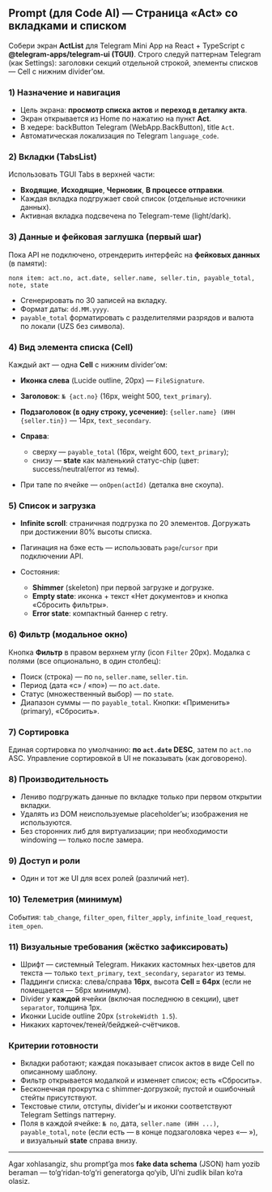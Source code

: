 ## Prompt (для Code AI) — Страница «Act» со вкладками и списком

Собери экран **ActList** для Telegram Mini App на React + TypeScript с **@telegram-apps/telegram-ui (TGUI)**. Строго следуй паттернам Telegram (как Settings): заголовки секций отдельной строкой, элементы списков — Cell с нижним divider’ом.

### 1) Назначение и навигация

* Цель экрана: **просмотр списка актов** и **переход в деталку акта**.
* Экран открывается из Home по нажатию на пункт **Act**.
* В хедере: backButton Telegram (WebApp.BackButton), title `Act`.
* Автоматическая локализация по Telegram `language_code`.

### 2) Вкладки (TabsList)

Использовать TGUI Tabs в верхней части:

* **Входящие**, **Исходящие**, **Черновик**, **В процессе отправки**.
* Каждая вкладка подгружает свой список (отдельные источники данных).
* Активная вкладка подсвечена по Telegram-теме (light/dark).

### 3) Данные и фейковая заглушка (первый шаг)

Пока API не подключено, отрендерить интерфейс на **фейковых данных** (в памяти):

```text
поля item: act.no, act.date, seller.name, seller.tin, payable_total, note, state
```

* Сгенерировать по 30 записей на вкладку.
* Формат даты: `dd.MM.yyyy`.
* `payable_total` форматировать с разделителями разрядов и валюта по локали (UZS без символа).

### 4) Вид элемента списка (Cell)

Каждый акт — одна **Cell** с нижним divider’ом:

* **Иконка слева** (Lucide outline, 20px) — `FileSignature`.
* **Заголовок**: `№ {act.no}` (16px, weight 500, `text_primary`).
* **Подзаголовок (в одну строку, усечение)**:
  `{seller.name} (ИНН {seller.tin})` — 14px, `text_secondary`.
* **Справа**:

    * сверху — `payable_total` (16px, weight 600, `text_primary`);
    * снизу — **state** как маленький статус-chip (цвет: success/neutral/error из темы).
* При тапе по ячейке — `onOpen(actId)` (деталка вне скоупа).

### 5) Список и загрузка

* **Infinite scroll**: страничная подгрузка по 20 элементов. Догружать при достижении 80% высоты списка.
* Пагинация на бэке есть — использовать `page`/`cursor` при подключении API.
* Состояния:

    * **Shimmer** (skeleton) при первой загрузке и догрузке.
    * **Empty state**: иконка + текст «Нет документов» и кнопка «Сбросить фильтры».
    * **Error state**: компактный баннер с retry.

### 6) Фильтр (модальное окно)

Кнопка **Фильтр** в правом верхнем углу (icon `Filter` 20px).
Модалка с полями (все опционально, в один столбец):

* Поиск (строка) — по `no`, `seller.name`, `seller.tin`.
* Период (дата «с» / «по») — по `act.date`.
* Статус (множественный выбор) — по `state`.
* Диапазон суммы — по `payable_total`.
  Кнопки: «Применить» (primary), «Сбросить».

### 7) Сортировка

Единая сортировка по умолчанию: **по `act.date` DESC**, затем по `act.no` ASC. Управление сортировкой в UI не показывать (как договорено).

### 8) Производительность

* Лениво подгружать данные по вкладке только при первом открытии вкладки.
* Удалять из DOM неиспользуемые placeholder’ы; изображения не используются.
* Без сторонних либ для виртуализации; при необходимости windowing — только после замера.

### 9) Доступ и роли

* Один и тот же UI для всех ролей (различий нет).

### 10) Телеметрия (минимум)

События: `tab_change`, `filter_open`, `filter_apply`, `infinite_load_request`, `item_open`.

### 11) Визуальные требования (жёстко зафиксировать)

* Шрифт — системный Telegram. Никаких кастомных hex-цветов для текста — только `text_primary`, `text_secondary`, `separator` из темы.
* Паддинги списка: слева/справа **16px**, высота **Cell = 64px** (если не помещается — 56px минимум).
* Divider у **каждой** ячейки (включая последнюю в секции), цвет `separator`, толщина 1px.
* Иконки Lucide outline 20px (`strokeWidth 1.5`).
* Никаких карточек/теней/бейджей-счётчиков.

### Критерии готовности

* Вкладки работают; каждая показывает список актов в виде Cell по описанному шаблону.
* Фильтр открывается модалкой и изменяет список; есть «Сбросить».
* Бесконечная прокрутка с shimmer-догрузкой; пустой и ошибочный стейты присутствуют.
* Текстовые стили, отступы, divider’ы и иконки соответствуют Telegram Settings паттерну.
* Поля в каждой ячейке: `№ no`, дата, `seller.name (ИНН ...)`, `payable_total`, `note` (если есть — в конце подзаголовка через «— »), и визуальный **state** справа внизу.

---

Agar xohlasangiz, shu prompt’ga mos **fake data schema** (JSON) ham yozib beraman — to‘g‘ridan-to‘g‘ri generatorga qo‘yib, UI’ni zudlik bilan ko‘ra olasiz.
